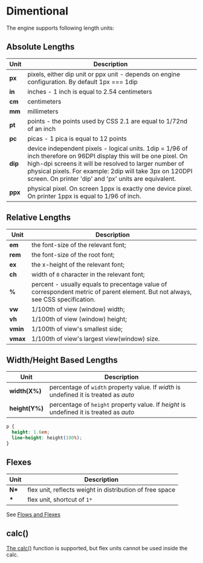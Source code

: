 # Dimentional

The engine supports following length units:

## Absolute Lengths

|  Unit  | Description   |
| ------ | ------------- |
| **px**   | pixels, either dip unit or ppx unit - depends on engine configuration. By default 1px === 1dip
| **in**   | inches - 1 inch is equal to 2.54 centimeters
| **cm**   | centimeters
| **mm**   | millimeters
| **pt**   | points - the points used by CSS 2.1 are equal to 1/72nd of an inch
| **pc**   | picas - 1 pica is equal to 12 points
| **dip**  | device independent pixels - logical units. 1dip = 1/96 of inch therefore on 96DPI display this will be one pixel. On high-dpi screens it will be resolved to larger number of physical pixels. For example: 2dip will take 3px on 120DPI screen. On printer 'dip' and 'px' units are equivalent.
| **ppx**  | physical pixel. On screen 1ppx is exactly one device pixel. On printer 1ppx is equal to 1/96 of inch.

## Relative Lengths

|  Unit  | Description   |
| ------ | ------------- |
| **em**   | the font-size of the relevant font;
| **rem**  | the font-size of the root font;
| **ex**   | the x-height of the relevant font;
| **ch**   | width of `0` character in the relevant font;
| **%**    | percent - usually equals to precentage value of correspondent metric of parent element. But not always, see CSS specification.
| **vw**   | 1/100th of view (window) width;
| **vh**   | 1/100th of view (window) height;
| **vmin** | 1/100th of view's smallest side;
| **vmax** | 1/100th of view's largest view(window) size.

## Width/Height Based Lengths

|  Unit  | Description   |
| ------ | ------------- |
| **width(X%)**  | percentage of `width` property value. If _width_ is undefined it is treated as _auto_ 
| **height(Y%)** | percentage of `height` property value. If _height_ is undefined it is treated as _auto_ 

```css
p { 
  height: 1.6em;
  line-height: height(100%);
}
```

## Flexes

|  Unit  | Description   |
| ------ | ------------- |
| **N\***   | flex unit, reflects weight in distribution of free space 
| **\***    | flex unit, shortcut of `1*`

See [Flows and Flexes](../flows-and-flexes)

## calc()

[The calc()](https://developer.mozilla.org/en-US/docs/Web/CSS/calc) function is supported, but flex units cannot be used inside the calc.

